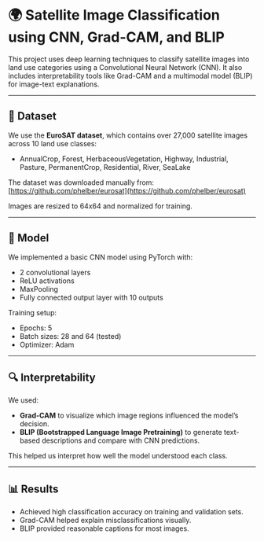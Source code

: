 # 🌍 Satellite Image Classification using CNN, Grad-CAM, and BLIP

This project uses deep learning techniques to classify satellite images into land use categories using a Convolutional Neural Network (CNN). It also includes interpretability tools like Grad-CAM and a multimodal model (BLIP) for image-text explanations.

---

## 📁 Dataset

We use the **EuroSAT dataset**, which contains over 27,000 satellite images across 10 land use classes:
- AnnualCrop, Forest, HerbaceousVegetation, Highway, Industrial, Pasture, PermanentCrop, Residential, River, SeaLake

The dataset was downloaded manually from:
[https://github.com/phelber/eurosat](https://github.com/phelber/eurosat)

Images are resized to 64x64 and normalized for training.

---

## 🧠 Model

We implemented a basic CNN model using PyTorch with:
- 2 convolutional layers
- ReLU activations
- MaxPooling
- Fully connected output layer with 10 outputs

Training setup:
- Epochs: 5
- Batch sizes: 28 and 64 (tested)
- Optimizer: Adam

---

## 🔍 Interpretability

We used:
- **Grad-CAM** to visualize which image regions influenced the model’s decision.
- **BLIP (Bootstrapped Language Image Pretraining)** to generate text-based descriptions and compare with CNN predictions.

This helped us interpret how well the model understood each class.

---

## 📊 Results

- Achieved high classification accuracy on training and validation sets.
- Grad-CAM helped explain misclassifications visually.
- BLIP provided reasonable captions for most images.


